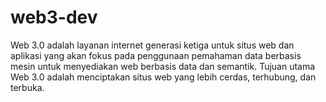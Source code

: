# web3-dev
Web 3.0 adalah layanan internet generasi ketiga untuk situs web dan aplikasi yang akan fokus pada penggunaan pemahaman data berbasis mesin untuk menyediakan web berbasis data dan semantik. Tujuan utama Web 3.0 adalah menciptakan situs web yang lebih cerdas, terhubung, dan terbuka.
